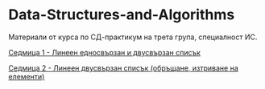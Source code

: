 # Data-Structures-and-Algorithms
Материали от курса по СД-практикум на трета група, специалност ИС.

[Седмица 1 - Линеен едносвързан и двусвързан списък](https://github.com/DenitsaStoianova/Data-Structures-and-Algorithms/tree/main/Week01)

[Седмица 2 - Линеен двусвързан списък (обръщане, изтриване на елементи)](https://github.com/DenitsaStoianova/Data-Structures-and-Algorithms/tree/main/Week02)
